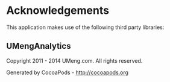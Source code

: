 # Acknowledgements
This application makes use of the following third party libraries:

## UMengAnalytics

Copyright 2011 - 2014 UMeng.com. All rights reserved.

Generated by CocoaPods - http://cocoapods.org
